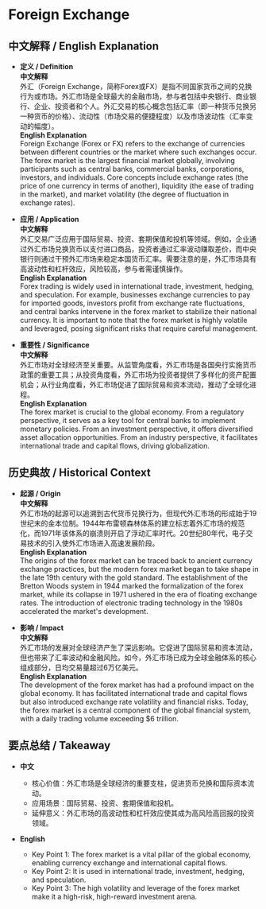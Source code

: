 # Foreign Exchange

## 中文解释 / English Explanation

* **定义 / Definition**  
  **中文解释**  
  外汇（Foreign Exchange，简称Forex或FX）是指不同国家货币之间的兑换行为或市场。外汇市场是全球最大的金融市场，参与者包括中央银行、商业银行、企业、投资者和个人。外汇交易的核心概念包括汇率（即一种货币兑换另一种货币的价格）、流动性（市场交易的便捷程度）以及市场波动性（汇率变动的幅度）。  
  **English Explanation**  
  Foreign Exchange (Forex or FX) refers to the exchange of currencies between different countries or the market where such exchanges occur. The forex market is the largest financial market globally, involving participants such as central banks, commercial banks, corporations, investors, and individuals. Core concepts include exchange rates (the price of one currency in terms of another), liquidity (the ease of trading in the market), and market volatility (the degree of fluctuation in exchange rates).

* **应用 / Application**  
  **中文解释**  
  外汇交易广泛应用于国际贸易、投资、套期保值和投机等领域。例如，企业通过外汇市场兑换货币以支付进口商品，投资者通过汇率波动赚取差价，而中央银行则通过干预外汇市场来稳定本国货币汇率。需要注意的是，外汇市场具有高波动性和杠杆效应，风险较高，参与者需谨慎操作。  
  **English Explanation**  
  Forex trading is widely used in international trade, investment, hedging, and speculation. For example, businesses exchange currencies to pay for imported goods, investors profit from exchange rate fluctuations, and central banks intervene in the forex market to stabilize their national currency. It is important to note that the forex market is highly volatile and leveraged, posing significant risks that require careful management.

* **重要性 / Significance**  
  **中文解释**  
  外汇市场对全球经济至关重要。从监管角度看，外汇市场是各国央行实施货币政策的重要工具；从投资角度看，外汇市场为投资者提供了多样化的资产配置机会；从行业角度看，外汇市场促进了国际贸易和资本流动，推动了全球化进程。  
  **English Explanation**  
  The forex market is crucial to the global economy. From a regulatory perspective, it serves as a key tool for central banks to implement monetary policies. From an investment perspective, it offers diversified asset allocation opportunities. From an industry perspective, it facilitates international trade and capital flows, driving globalization.

## 历史典故 / Historical Context

* **起源 / Origin**  
  **中文解释**  
  外汇市场的起源可以追溯到古代货币兑换行为，但现代外汇市场的形成始于19世纪末的金本位制。1944年布雷顿森林体系的建立标志着外汇市场的规范化，而1971年该体系的崩溃则开启了浮动汇率时代。20世纪80年代，电子交易技术的引入使外汇市场进入高速发展阶段。  
  **English Explanation**  
  The origins of the forex market can be traced back to ancient currency exchange practices, but the modern forex market began to take shape in the late 19th century with the gold standard. The establishment of the Bretton Woods system in 1944 marked the formalization of the forex market, while its collapse in 1971 ushered in the era of floating exchange rates. The introduction of electronic trading technology in the 1980s accelerated the market's development.

* **影响 / Impact**  
  **中文解释**  
  外汇市场的发展对全球经济产生了深远影响。它促进了国际贸易和资本流动，但也带来了汇率波动和金融风险。如今，外汇市场已成为全球金融体系的核心组成部分，日均交易量超过6万亿美元。  
  **English Explanation**  
  The development of the forex market has had a profound impact on the global economy. It has facilitated international trade and capital flows but also introduced exchange rate volatility and financial risks. Today, the forex market is a central component of the global financial system, with a daily trading volume exceeding $6 trillion.

## 要点总结 / Takeaway

* **中文**  
  - 核心价值：外汇市场是全球经济的重要支柱，促进货币兑换和国际资本流动。  
  - 应用场景：国际贸易、投资、套期保值和投机。  
  - 延伸意义：外汇市场的高波动性和杠杆效应使其成为高风险高回报的投资领域。  

* **English**  
  - Key Point 1: The forex market is a vital pillar of the global economy, enabling currency exchange and international capital flows.  
  - Key Point 2: It is used in international trade, investment, hedging, and speculation.  
  - Key Point 3: The high volatility and leverage of the forex market make it a high-risk, high-reward investment arena.
